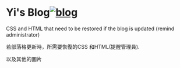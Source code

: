 # Yi's Blog[![blog](https://img.shields.io/badge/follow-blog-orange.svg)](https://jmes311chiyi.blogspot.com)

CSS and HTML that need to be restored if the blog is updated (remind administrator)

若部落格更新時，所需要恢復的CSS 和HTML(提醒管理員).

以及其他的圖片
